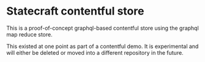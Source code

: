 # Statecraft contentful store

This is a proof-of-concept graphql-based contentful store using the graphql map reduce store.

This existed at one point as part of a contentful demo. It is experimental and will either be deleted or moved into a different repository in the future.
